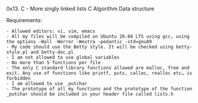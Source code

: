 0x13. C - More singly linked lists
C
Algorithm
Data structure

Requirements:

	- Allowed editors: vi, vim, emacs
	- All my files will be compiled on Ubuntu 20.04 LTS using gcc, using the options -Wall -Werror -Wextra -pedantic -std=gnu89
	- My code should use the Betty style. It will be checked using betty-style.pl and betty-doc.pl
	- I am not allowed to use global variables
	- No more than 5 functions per file
	- The only C standard library functions allowed are malloc, free and exit. Any use of functions like printf, puts, calloc, realloc etc… is forbidden
	- I am allowed to use _putchar
	- The prototype of all my functions and the prototype of the function _putchar should be included in your header file called lists.h
